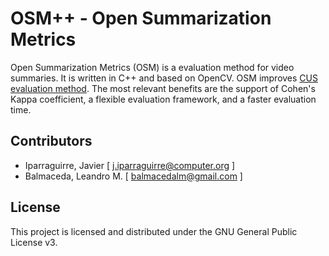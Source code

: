 # OSM++ - Open Summarization Metrics

Open Summarization Metrics (OSM) is a evaluation method for video summaries. It is written in C++ and based on OpenCV. OSM improves [CUS evaluation method](https://sites.google.com/site/vsummsite/home). The most relevant benefits are the support of Cohen's Kappa coefficient, a flexible evaluation framework, and a faster evaluation time.

## Contributors

* Iparraguirre, Javier [ j.iparraguirre@computer.org ]
* Balmaceda, Leandro M. [ balmacedalm@gmail.com ]

## License

This project is licensed and distributed under the GNU General Public License v3.

